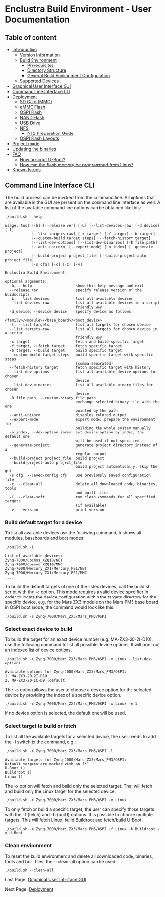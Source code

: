 # Enclustra Build Environment - User Documentation


## Table of content

* [Introduction](./1_Introduction.md)
    - [Version Information](./1_Introduction.md#version-information)
    - [Build Environment](./1_Introduction.md#build-environment)
        - [Prerequisites](./1_Introduction.md#prerequisites)
        - [Directory Structure](./1_Introduction.md#directory-structure)
        - [General Build Environment Configuration](./1_Introduction.md#general-build-environment-configuration)
    - [Supported Devices](./1_Introduction.md#supported-devices)
* [Graphical User Interface GUI](./2_GUI.md)
* [Command Line Interface CLI](./3_CLI.md)
* [Deployment](./4_Deployment.md)
    - [SD Card (MMC)](./4_Deployment.md#sd-card-mmc)
    - [eMMC Flash](./4_Deployment.md#emmc-flash)
    - [QSPI Flash](./4_Deployment.md#qspi-flash)
    - [NAND Flash](./4_Deployment.md#nand-flash)
    - [USB Drive](./4_Deployment.md#usb-drive)
    - [NFS](./4_Deployment.md#nfs)
        - [NFS Preparation Guide](./4_Deployment.md#nfs-prepatration-guide)
    - [QSPI Flash Layouts](./4_Deployment.md#qspi-flash-layouts)
* [Project mode](./5_Project_Mode.md)
* [Updating the binaries](./6_Binaries_Update.md)
* [FAQ](./7_FAQ.md)
    - [How to script U-Boot?](./7_FAQ.md#how-to-script-u-boot)
    - [How can the flash memory be programmed from Linux?](./7_FAQ.md#how-can-the-flash-memory-be-programmed-from-linux)
* [Known Issues](./8_Known_Issues.md)



## Command Line Interface CLI

The build process can be invoked from the command line. All options that are available in the GUI are present on the command line interface as well. A list of the available command line options can be obtained like this:

```
./build.sh --help

usage: tool [-h] [--release ver] [-L] [--list-devices-raw] [-d device] [-l]
            [--list-targets-raw] [-x target] [-f target] [-b target]
            [--custom-build target steps] [--fetch-history target]
            [--list-dev-options] [--list-dev-binaries] [-B file path]
            [--anti-unicorn] [--expert-mode] [-o index] [--generate-project]
            [--build-project project_file] [--build-project-auto project_file]
            [-s cfg] [-c] [-C] [-v]

Enclustra Build Environment

optional arguments:
  -h, --help                    show this help message and exit
  --release ver                 specify release version of the buidscripts
  -L, --list-devices            list all available devices
  --list-devices-raw            list all available devices in a script
                                friendly way
  -d device, --device device    specify device as follows:
                                <family>/<module>/<base_board>/<boot_device>
  -l, --list-targets            list all targets for chosen device
  --list-targets-raw            list all targets for chosen device in a script
                                friendly way
  -x target                     fetch and build specific target
  -f target, --fetch target     fetch specific target
  -b target, --build target     build specific target
  --custom-build target steps   build specific target with specific steps
                                (comma separated)
  --fetch-history target        fetch specific target with history
  --list-dev-options            list all available device options for chosen
                                device
  --list-dev-binaries           list all available binary files for chosen
                                device
  -B file path, --custom-binary file path
                                exchange selected binary file with the one
                                pointed by the path
  --anti-unicorn                disables colored output
  --expert-mode                 expert mode: prepare the environment for
                                building the whole system manually
  -o index, --dev-option index  set device option by index, the default one
                                will be used if not specified
  --generate-project            generate project directory instead of a
                                regular output
  --build-project project_file  build project
  --build-project-auto project_file
                                build project automatically, skip the gui
  -s cfg, --saved-config cfg    use previously saved configuration file
  -c, --clean-all               delete all downloaded code, binaries, tools
                                and built files
  -C, --clean-soft              run clean commands for all specified targets
                                (if available)
  -v, --version                 print version
```




### Build default target for a device

To list all available devices use the following command, it shows all modules, baseboards and boot modes:

```
./build.sh -L

List of available devices:
Zynq-7000/Cosmos_XZQ10/NET
Zynq-7000/Cosmos_XZQ10/MMC
Zynq-7000/Mercury_ZX1/Mercury_PE1/NET
Zynq-7000/Mercury_ZX1/Mercury_PE1/MMC
....
```

To build the default targets of one of the listed devices, call the build.sh script with the `-d` option. This mode requires a valid device specifier in order to locate the device configuration within the targets directory for the specific device, e.g. for the Mars ZX3 module on the Mars PM3 base board in QSPI boot mode, the command would look like this:

```
./build.sh -d Zynq-7000/Mars_ZX3/Mars_PM3/QSPI
```


### Select exact device to build

To build the target for an exact device number (e.g. MA-ZX3-20-2I-D10), use the following command to list all possible device options. It will print out an indexed list of device options.

```
./build.sh -d Zynq-7000/Mars_ZX3/Mars_PM3/QSPI -x Linux --list-dev-options

Available options for Zynq-7000/Mars_ZX3/Mars_PM3/QSPI:
1. MA-ZX3-20-2I-D10
2. MA-ZX3-20-1C-D9 (default)
```

The `-o` option allows the user to choose a device option for the selected device by providing the index of a specific device option.

```
./build.sh -d Zynq-7000/Mars_ZX3/Mars_PM3/QSPI -x Linux -o 1
```

If no device option is selected, the default one will be used.


### Select target to build or fetch

To list all the available targets for a selected device, the user needs to add the -l switch to the command, e.g.:

```
./build.sh -d Zynq-7000/Mars_ZX3/Mars_PM3/QSPI -l

Available targets for Zynq-7000/Mars_ZX3/Mars_PM3/QSPI:
Default targets are marked with an [*]
U-Boot ()
Buildroot ()
Linux ()
```

The -x option will fetch and build only the selected target. That will fetch and build only the Linux target for the selected device.

```
./build.sh -d Zynq-7000/Mars_ZX3/Mars_PM3/QSPI -x Linux
```

To only fetch or build a specific target, the user can specify those targets with the -f (fetch) and -b (build) options. It is possible to choose multiple targets. This will fetch Linux, build Buildroot and fetch/build U-Boot.

```
./build.sh -d Zynq-7000/Mars_ZX3/Mars_PM3/QSPI -f Linux -b Buildroot -x U-Boot
```


### Clean environment

To reset the build environment and delete all downloaded code, binaries, tools and built files, the --clean-all option can be used:

    ./build.sh --clean-all



Last Page: [Graphical User Interface GUI](./2_GUI.md)

Next Page: [Deployment](./4_Deployment.md)
